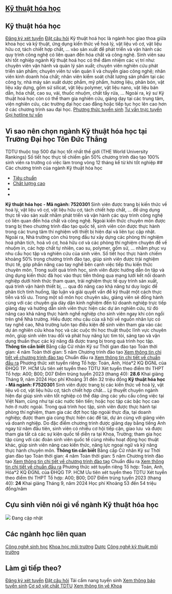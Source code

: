 
## [Kỹ thuật hóa học](/dai-hoc/nganh-hoc/ky-thuat-hoa-hoc)
## Kỹ thuật hóa học
[Đăng ký xét tuyển](https://xettuyen.tdtu.edu.vn) 
[Đặt câu hỏi](../../../../) Kỹ thuật hoá học là ngành học giao thoa giữa khoa học và kỹ thuật, ứng dụng
kiến thức về hoá lý, vật liệu vô cơ, vật liệu hữu cơ, tách chiết hợp chất, … vào
sản xuất để phát triển và vận hành các quy trình công nghệ có liên quan đến hóa
chất và công nghệ. Sinh viên sau khi tốt nghiệp ngành Kỹ thuật hoá học có thể đảm nhiệm các vị
trí như: chuyên viên vận hành và quản lý sản xuất; chuyên viên nghiên cứu phát
triển sản phẩm; chuyên viên tư vấn quản lí và chuyển giao công nghệ; nhân viên
kinh doanh hóa chất; nhân viên kiểm soát chất lượng sản phẩm tại các công ty,
nhà máy sản xuất dược phẩm, mỹ phẩm, hương liệu, phân bón, vật liệu xây dựng,
gốm sứ silicat, vật liệu polymer, vật liệu nano, vật liệu bán dẫn, hóa chất, cao
su, vải, thuốc nhuộm, chất tẩy rửa, … Ngoài ra, kỹ sư Kỹ thuật hoá học còn có
thể tham gia nghiên cứu, giảng dạy tại các trung tâm, viện nghiên cứu, các
trường đại học cao đẳng hoặc tiếp tục học lên cao hơn ở các chương trình sau đại
học.
[Phương thức tuyển sinh](../../../../dai-hoc/tuyen-sinh/phuong-thuc-2024) 
[Tư vấn trực tuyến](https://www.facebook.com/tuyensinhtdtu) 
[Gọi hotline tư vấn](../../../../hoc-tai-tdtu/ho-tro-sinh-vien) 
## Vì sao nên chọn ngành Kỹ thuật hóa học tại Trường Đại học Tôn Đức Thắng
 TDTU thuộc top 500 đại học tốt nhất thế giới (THE World University Rankings) Số tiết học thực tế chiếm gần 50% chương trình đào tạo 100% sinh viên ra trường có việc làm trong vòng 12 tháng kể từ khi tốt nghiệp ## Các chương trình của ngành Kỹ thuật hóa học
* [Tiêu chuẩn](#tab-ba4wu-1)
* [Chất lượng cao](#tab-ba4wu-2)
* 
* 
**Kỹ thuật hóa học - Mã ngành: 7520301** Sinh viên được trang bị kiến thức về hoá lý, vật liệu vô cơ, vật liệu hữu cơ,
tách chiết hợp chất, … để ứng dụng thực tế vào sản xuất nhằm phát triển và vận
hành các quy trình công nghệ có liên quan đến hóa chất và công nghệ. Ngoài kiến thức chuyên môn được trang bị theo chương trình đào tạo quốc tế,
sinh viên còn được thực hành trong các trung tâm thí nghiệm với thiết bị hiện
đại và liên tục cập nhật. Ngoài ra, Nhà trường còn chú trọng đầu tư xây dựng các
phòng thí nghiệm hoá phân tích, hoá vô cơ, hoá hữu cơ và các phòng thí nghiệm
chuyên đề về nhuộm in, các hợp chất tự nhiên, cao su, polymer, gốm sứ, … nhằm
phục vụ nhu cầu học tập và nghiên cứu của sinh viên. Số tiết học thực hành chiếm khoảng 50% trong chương trình đào tạo, giúp sinh
viên được trải nghiệm thực tế, góp phần nâng cao tay nghề bên cạnh việc tiếp thu
kiến thức chuyên môn. Trong suốt quá trình học, sinh viên được hướng dẫn ôn tập
và ứng dụng kiến thức đã học vào thực tiễn thông qua mạng lưới kết nối doanh
nghiệp dưới hình thức tham quan, trải nghiệm thực tế quy trình sản xuất, quá
trình vận hành thiết bị, … qua đó nâng cao khả năng tư duy logic để phân tích
tình huống, lập luận và giải quyết vấn đề kỹ thuật một cách thực tiễn và tối ưu.
Trong một số môn học chuyên sâu, giảng viên sẽ đồng hành cùng với các chuyên gia
dày dặn kinh nghiệm đến từ doanh nghiệp trực tiếp giảng dạy và hướng dẫn sinh
viên thực hiện các dự án nghiên cứu, từ đó nâng cao khả năng thực hành nghề
nghiệp cho sinh viên ngay khi còn ngồi trên ghế Nhà trường. Hiểu được nhu cầu của xã hội về nguồn nhân lực có tay nghề cao, Nhà trường
luôn tạo điều kiện để sinh viên tham gia vào các dự án nghiên cứu khoa học và
các cuộc thi học thuật thuộc lĩnh vực chuyên môn, giúp sinh viên trau dồi và
phát huy năng lực tìm tòi, sáng tạo và vận dụng thuần thục các kỹ năng đã được
trang bị trong quá trình học tập.
**Thông tin cần biết** Bằng cấp Cử nhân Kỹ sư
 Thời gian đào tạo Toàn thời gian: 4 năm Toàn thời gian: 5 năm
 Chương trình đào tạo [Xem thông tin chi tiết về chương trình đào
tạo](https://cktt-cdr.tdtu.edu.vn/chuongtrinhdaotao?type=tuyensinh&hedaotao=0)
 Chuẩn đầu ra [Xem thông tin chi tiết về chuẩn đầu
ra](https://cktt-cdr.tdtu.edu.vn/chuandaura?type=tuyensinh&hedaotao=0)
 Phương thức xét tuyển riêng Tổ hợp: Toán, Anh, Hóa\*2 KQ ĐGNL của ĐHQG TP. HCM Ưu tiên xét tuyển theo TDTU
 Xét tuyển theo điểm thi THPT Tổ hợp: A00; B00; D07 Điểm trúng tuyển 2023 (thang 40):  **28.6**
 Khai giảng Tháng 9, năm 2024
 Học phí Khoảng 31 đến 32 triệu đồng
**Kỹ thuật hóa học - Mã ngành: F7520301** Sinh viên được trang bị các kiến thức về hoá lý, vật liệu vô cơ, vật liệu hữu
cơ, tách chiết hợp chất... Lý thuyết chuyên ngành hiện đại giúp sinh viên tốt
nghiệp có thể đáp ứng các yêu cầu công việc tại Việt Nam, cũng như tại các nước
tiên tiến; hoặc học tập các bậc học cao hơn ở nước ngoài. Trong quá trình học tập, sinh viên được thực hành tại phòng thí nghiệm, tham
gia các đợt học tập ngoài thực địa, tại doanh nghiệp; được tham gia cùng thực
hiện các đề tài, dự án cùng với giảng viên và doanh nghiệp. Do đặc điểm chương
trình được giảng dạy bằng tiếng Anh ngay từ năm đầu tiên, sinh viên có nhiều cơ
hội tiếp cận, giao lưu  và được tham gia tất cả các sự kiện quốc tế diễn ra tại
Khoa, Trường; tham gia học tập cùng với các đoàn sinh viên quốc tế cùng nhiều
hoạt động học thuật khác, giúp sinh viên nâng cao kiến thức, năng lực ngoại ngữ
và kỹ năng thực hành chuyên môn.
**Thông tin cần biết** Bằng cấp Cử nhân Kỹ sư
 Thời gian đào tạo Toàn thời gian: 4 năm Toàn thời gian: 5 năm
 Chương trình đào tạo [Xem thông tin chi tiết về chương trình đào
tạo](https://cktt-cdr.tdtu.edu.vn/chuongtrinhdaotao?type=tuyensinh&hedaotao=H)
 Chuẩn đầu ra [Xem thông tin chi tiết về chuẩn đầu
ra](https://cktt-cdr.tdtu.edu.vn/chuandaura?type=tuyensinh&hedaotao=H)
 Phương thức xét tuyển riêng Tổ hợp: Toán, Anh, Hóa\*2 KQ ĐGNL của ĐHQG TP. HCM Ưu tiên xét tuyển theo TDTU
 Xét tuyển theo điểm thi THPT Tổ hợp: A00; B00; D07 Điểm trúng tuyển 2023 (thang 40):  **24**
 Khai giảng Tháng 9, năm 2024
 Học phí Khoảng 53 đến 54 triệu đồng/năm
## Cựu sinh viên nói gì về ngành Kỹ thuật hóa học
![](https://admission.tdtu.edu.vn) Đang cập nhật
## Các ngành học liên quan
[Công nghệ sinh học](../../../../dai-hoc/nganh-hoc/cong-nghe-sinh-hoc) 
[Khoa học môi trường](../../../../dai-hoc/nganh-hoc/khoa-hoc-moi-truong) 
[Dược](../../../../dai-hoc/nganh-hoc/duoc) 
[Công nghệ kỹ thuật môi trường](../../../../dai-hoc/nganh-hoc/cong-nghe-ky-thuat-moi-truong) 
## Làm gì tiếp theo?
[Đăng ký xét tuyển](https://xettuyen.tdtu.edu.vn) 
[Đặt câu hỏi](../../../../) 
Tải cẩm nang tuyển sinh
[Xem thông báo tuyển sinh](../../../../dai-hoc/tuyen-sinh/phuong-thuc-2024) 
[Cơ sở vật chất TDTU](../../../../gioi-thieu/co-so-vat-chat) 
[Xem thông tin về Khoa](https://fas.tdtu.edu.vn/) 
